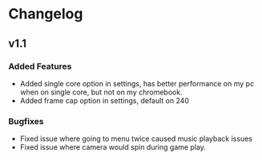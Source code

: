 # Changelog
## v1.1  
### Added Features
- Added single core option in settings, has better performance on my pc when on single core, but not on my chromebook. 
- Added frame cap option in settings, default on 240
### Bugfixes
- Fixed issue where going to menu twice caused music playback issues 
- Fixed issue where camera would spin during game play.